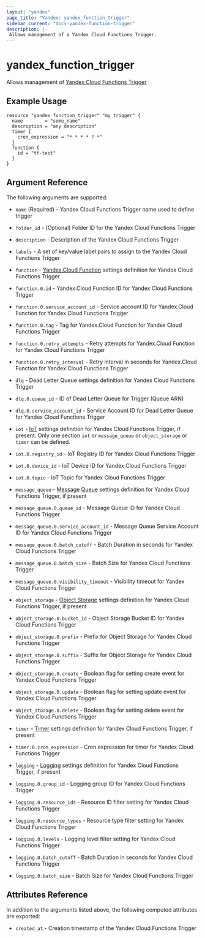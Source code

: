 ```yaml
---
layout: "yandex"
page_title: "Yandex: yandex_function_trigger"
sidebar_current: "docs-yandex-function-trigger"
description: |-
 Allows management of a Yandex Cloud Functions Trigger.
---
```


# yandex\_function\_trigger

Allows management of [Yandex Cloud Functions Trigger](https://cloud.yandex.com/docs/functions/)

## Example Usage

```hcl
resource "yandex_function_trigger" "my_trigger" {
  name        = "some_name"
  description = "any description"
  timer {
    cron_expression = "* * * * ? *"
  }
  function {
    id = "tf-test"
  }
}
```

## Argument Reference

The following arguments are supported:

* `name` (Required) - Yandex Cloud Functions Trigger name used to define trigger
* `folder_id` - (Optional) Folder ID for the Yandex Cloud Functions Trigger
* `description` - Description of the Yandex Cloud Functions Trigger
* `labels` - A set of key/value label pairs to assign to the Yandex Cloud Functions Trigger

* `function` - [Yandex.Cloud Function](https://cloud.yandex.com/docs/functions/concepts/function) settings definition for Yandex Cloud Functions Trigger
* `function.0.id` - Yandex.Cloud Function ID for Yandex Cloud Functions Trigger
* `function.0.service_account_id` - Service account ID for Yandex.Cloud Function for Yandex Cloud Functions Trigger
* `function.0.tag` - Tag for Yandex.Cloud Function for Yandex Cloud Functions Trigger
* `function.0.retry_attempts` - Retry attempts for Yandex.Cloud Function for Yandex Cloud Functions Trigger
* `function.0.retry_interval` - Retry interval in seconds for Yandex.Cloud Function for Yandex Cloud Functions Trigger

* `dlq` - Dead Letter Queue settings definition for Yandex Cloud Functions Trigger
* `dlq.0.queue_id` - ID of Dead Letter Queue for Trigger (Queue ARN)
* `dlq.0.service_account_id` - Service Account ID for Dead Letter Queue for Yandex Cloud Functions Trigger

* `iot` - [IoT](https://cloud.yandex.com/docs/functions/concepts/trigger/iot-core-trigger) settings definition for Yandex Cloud Functions Trigger, if present. Only one section `iot` or `message_queue` or `object_storage` or `timer` can be defined.
* `iot.0.registry_id` - IoT Registry ID for Yandex Cloud Functions Trigger
* `iot.0.device_id` - IoT Device ID for Yandex Cloud Functions Trigger
* `iot.0.topic` - IoT Topic for Yandex Cloud Functions Trigger

* `message_queue` - [Message Queue](https://cloud.yandex.com/docs/functions/concepts/trigger/ymq-trigger) settings definition for Yandex Cloud Functions Trigger, if present
* `message_queue.0.queue_id` - Message Queue ID for Yandex Cloud Functions Trigger
* `message_queue.0.service_account_id` - Message Queue Service Account ID for Yandex Cloud Functions Trigger
* `message_queue.0.batch_cutoff` - Batch Duration in seconds for Yandex Cloud Functions Trigger
* `message_queue.0.batch_size` - Batch Size for Yandex Cloud Functions Trigger
* `message_queue.0.visibility_timeout` - Visibility timeout for Yandex Cloud Functions Trigger

* `object_storage` - [Object Storage](https://cloud.yandex.com/docs/functions/concepts/trigger/os-trigger) settings definition for Yandex Cloud Functions Trigger, if present
* `object_storage.0.bucket_id` - Object Storage Bucket ID for Yandex Cloud Functions Trigger
* `object_storage.0.prefix` - Prefix for Object Storage for Yandex Cloud Functions Trigger
* `object_storage.0.suffix` - Suffix for Object Storage for Yandex Cloud Functions Trigger
* `object_storage.0.create` - Boolean flag for setting create event for Yandex Cloud Functions Trigger
* `object_storage.0.update` - Boolean flag for setting update event for Yandex Cloud Functions Trigger
* `object_storage.0.delete` - Boolean flag for setting delete event for Yandex Cloud Functions Trigger

* `timer` - [Timer](https://cloud.yandex.com/docs/functions/concepts/trigger/timer) settings definition for Yandex Cloud Functions Trigger, if present
* `timer.0.cron_expression` - Cron expression for timer for Yandex Cloud Functions Trigger

* `logging` - [Logging](https://cloud.yandex.com/docs/functions/concepts/trigger/logging) settings definition for Yandex Cloud Functions Trigger, if present
* `logging.0.group_id` - Logging group ID for Yandex Cloud Functions Trigger
* `logging.0.resource_ids` - Resource ID filter setting for Yandex Cloud Functions Trigger
* `logging.0.resource_types` - Resource type filter setting for Yandex Cloud Functions Trigger
* `logging.0.levels` - Logging level filter setting for Yandex Cloud Functions Trigger
* `logging.0.batch_cutoff` - Batch Duration in seconds for Yandex Cloud Functions Trigger
* `logging.0.batch_size` - Batch Size for Yandex Cloud Functions Trigger

## Attributes Reference

In addition to the arguments listed above, the following computed attributes are exported:

* `created_at` - Creation timestamp of the Yandex Cloud Functions Trigger
